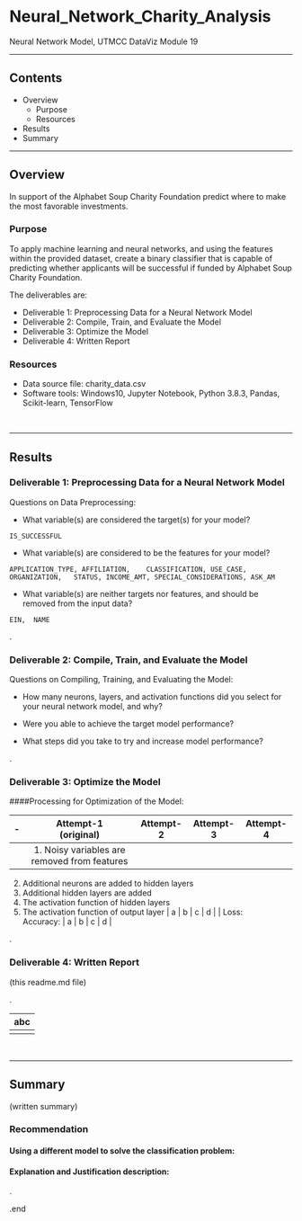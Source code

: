 # Neural_Network_Charity_Analysis
Neural Network Model, UTMCC DataViz Module 19

---

## Contents 
  * Overview
    - Purpose
    - Resources
  * Results
  * Summary
 

---  

## Overview 
  
  In support of the Alphabet Soup Charity Foundation predict where to make the most favorable investments. 

   ### Purpose
   To apply machine learning and neural networks, and using the features within the provided dataset, create a binary classifier that is capable of predicting whether applicants will be successful if funded by Alphabet Soup Charity Foundation. 
  
   The deliverables are: 
   - Deliverable 1: Preprocessing Data for a Neural Network Model
   - Deliverable 2: Compile, Train, and Evaluate the Model
   - Deliverable 3: Optimize the Model
   - Deliverable 4: Written Report 
  
   
  
   ### Resources
  * Data source file: charity_data.csv
  * Software tools: Windows10, Jupyter Notebook, Python 3.8.3, Pandas, Scikit-learn, TensorFlow
  
<br>

--- 

## Results


### Deliverable 1: Preprocessing Data for a Neural Network Model



Questions on Data Preprocessing:
- What variable(s) are considered the target(s) for your model?

 `IS_SUCCESSFUL`

- What variable(s) are considered to be the features for your model?

 `APPLICATION_TYPE,	AFFILIATION,	CLASSIFICATION,	USE_CASE,	ORGANIZATION,	STATUS,	INCOME_AMT,	SPECIAL_CONSIDERATIONS,	ASK_AM`


- What variable(s) are neither targets nor features, and should be removed from the input data?

 `EIN,	NAME`

.

### Deliverable 2: Compile, Train, and Evaluate the Model



Questions on Compiling, Training, and Evaluating the Model:
- How many neurons, layers, and activation functions did you select for your neural network model, and why?


- Were you able to achieve the target model performance?


- What steps did you take to try and increase model performance?



.

### Deliverable 3: Optimize the Model

####Processing for Optimization of the Model: 

| - | Attempt-1<br>(original) | Attempt-2 | Attempt-3 | Attempt-4 |
| :--- | :---: | :---: | :---: | :---: | 
|  | 1. Noisy variables are removed from features
 2. Additional neurons are added to hidden layers
 3. Additional hidden layers are added
 4. The activation function of hidden layers  
 5. The activation function of output layer | a | b | c | d |
 | Loss:<br> Accuracy: | a | b | c | d |


 


.

### Deliverable 4: Written Report 
   (this readme.md file)


.

 
   | **abc** |
   | :---: |
   | ![]() |




<br>

---

## Summary
  (written summary)

### Recommendation 

#### Using a different model to solve the classification problem:


#### Explanation and Justification description:

.

.end

